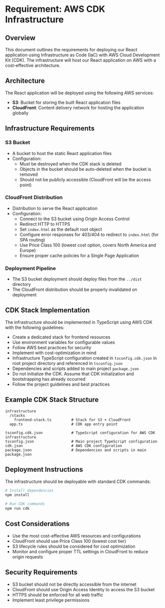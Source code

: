 # Requirement: AWS CDK Infrastructure

## Overview

This document outlines the requirements for deploying our React application using Infrastructure as Code (IaC) with AWS Cloud Development Kit (CDK). The infrastructure will host our React application on AWS with a cost-effective architecture.

## Architecture

The React application will be deployed using the following AWS services:

- **S3**: Bucket for storing the built React application files
- **CloudFront**: Content delivery network for hosting the application globally

## Infrastructure Requirements

### S3 Bucket

- A bucket to host the static React application files
- Configuration:
  - Must be destroyed when the CDK stack is deleted
  - Objects in the bucket should be auto-deleted when the bucket is removed
  - Should not be publicly accessible (CloudFront will be the access point)

### CloudFront Distribution

- Distribution to serve the React application
- Configuration:
  - Connect to the S3 bucket using Origin Access Control
  - Redirect HTTP to HTTPS
  - Set `index.html` as the default root object
  - Configure error responses for 403/404 to redirect to `index.html` (for SPA routing)
  - Use Price Class 100 (lowest cost option, covers North America and Europe)
  - Ensure proper cache policies for a Single Page Application

### Deployment Pipeline

- The S3 bucket deployment should deploy files from the `../dist` directory
- The CloudFront distribution should be properly invalidated on deployment

## CDK Stack Implementation

The infrastructure should be implemented in TypeScript using AWS CDK with the following guidelines:

- Create a dedicated stack for frontend resources
- Use environment variables for configurable values
- Follow AWS best practices for security
- Implement with cost-optimization in mind
- Infrastructure TypeScript configuration created in `tsconfig.cdk.json` in root project directory and referenced in `tsconfig.json`
- Dependencies and scripts added to main project `package.json`
- Do not initialize the CDK. Assume that CDK initialization and bootstrapping has already occurred
- Follow the project guidelines and best practices

## Example CDK Stack Structure

```
infrastructure
  /stacks
    frontend-stack.ts         # Stack for S3 + CloudFront
  app.ts                      # CDK app entry point

tsconfig.cdk.json             # TypeScript configuration for AWS CDK infrastructure
tsconfig.json                 # Main project TypeScript configuration
cdk.json                      # AWS CDK configuration
package.json                  # Dependencies and scripts in main package.json
```

## Deployment Instructions

The infrastructure should be deployable with standard CDK commands:

```bash
# Install dependencies
npm install

# Run CDK commands
npm run cdk
```

## Cost Considerations

- Use the most cost-effective AWS resources and configurations
- CloudFront should use Price Class 100 (lowest cost tier)
- S3 lifecycle rules should be considered for cost optimization
- Monitor and configure proper TTL settings in CloudFront to reduce origin requests

## Security Requirements

- S3 bucket should not be directly accessible from the internet
- CloudFront should use Origin Access Identity to access the S3 bucket
- HTTPS should be enforced for all web traffic
- Implement least privilege permissions
